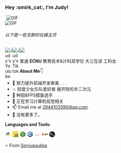 <h3 title="hehehe">
  Hey :smirk_cat:, I'm Judy!
</h3> 

<img align="right" alt="GIF" src="https://media2.giphy.com/media/v1.Y2lkPTc5MGI3NjExZ3JycGxsMXRnbXg3aGU4OG84MjQzMGd2ZGU4azNvODNlYTl2czZkNyZlcD12MV9pbnRlcm5hbF9naWZfYnlfaWQmY3Q9Zw/Nvj5hBFzqKTdH1dsaj/giphy.gif" width="500"/><img alt="GIF" src="https://media3.giphy.com/media/v1.Y2lkPTc5MGI3NjExcGo0M2Y4Nm03dW5kMTdodGFkc290dGdxbWY5dmVweGQ3MmtodHQwZyZlcD12MV9pbnRlcm5hbF9naWZfYnlfaWQmY3Q9Zw/bp1oWbVK2SflylnZHE/giphy.gif" 
  width="150"  />

<h6>以下是一些无聊的社媒主页</h6>

<a href="https://www.youtube.com/@judie5493">
  <img align="left" alt="Judy's Youtube" width="24px" src="https://cdn.jsdelivr.net/npm/simple-icons@3.13.0/icons/youtubetv.svg" />
</a>

<a href="https://v.douyin.com/ifrThpaa/ 7@5.com :2pm">
  <img align="left" alt="Judy's Tiktok" width="24px" src="https://cdn.jsdelivr.net/npm/simple-icons@3.13.0/icons/tiktok.svg" />
</a>
<img src="https://komarev.com/ghpvc/?username=Soryuasukka&color=blueviolet">



普通 **ECNU** 教育技术&计科双学位 大三在读 工科女

**About Me**👇	

- 💫 努力提升前端开发审美 . . .
- 💥 轻度少女乐队爱好者 被开除的半二次元
- 🤔 种田&FPS摸鱼选手
- 💼 正在学习计算机视觉相关
- 📫 Email me at [2944103390@qq.com](mailto:2944103390@qq.com).
- 📝 没有更多了。


**Languages and Tools:**  


<code><img height="20" src="https://raw.githubusercontent.com/github/explore/80688e429a7d4ef2fca1e82350fe8e3517d3494d/topics/python/python.png"></code>
<code><img height="20" src="https://raw.githubusercontent.com/github/explore/80688e429a7d4ef2fca1e82350fe8e3517d3494d/topics/javascript/javascript.png"></code>
<code><img height="20" src="https://raw.githubusercontent.com/github/explore/80688e429a7d4ef2fca1e82350fe8e3517d3494d/topics/nodejs/nodejs.png"></code>
<code><img height="20" src="https://raw.githubusercontent.com/github/explore/80688e429a7d4ef2fca1e82350fe8e3517d3494d/topics/cpp/cpp.png"></code>
<code><img height="20" src="https://raw.githubusercontent.com/github/explore/80688e429a7d4ef2fca1e82350fe8e3517d3494d/topics/mysql/mysql.png"></code>
<code><img height="20" src="https://raw.githubusercontent.com/github/explore/80688e429a7d4ef2fca1e82350fe8e3517d3494d/topics/git/git.png"></code>
<code><img height="20" src="https://raw.githubusercontent.com/github/explore/80688e429a7d4ef2fca1e82350fe8e3517d3494d/topics/terminal/terminal.png"></code>


⭐️ From [Soryuasukka](https://github.com/Soryuasukka)
